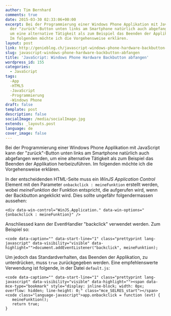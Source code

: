 ```yaml
---
author: Tim Bernhard
comments: true
date: 2015-03-30 02:33:06+00:00
excerpt: Bei der Programmierung einer Windows Phone Applikation mit JavaScript kann
  der "zurück"-Button unten links am Smartphone natürlich auch abgefangen werden,
  um eine alternative Tätigkeit als zum Beispiel das Beenden der Applikation herbeizuführen.
  Im folgenden möchte ich die Vorgehensweise erklären.
layout: post
link: http://genieblog.ch/javascript-windows-phone-hardware-backbutton-abfangen/
slug: javascript-windows-phone-hardware-backbutton-abfangen
title: 'JavaScript: Windows Phone Hardware Backbutton abfangen'
wordpress_id: 155
categories:
  - JavaScript
tags:
  -App
  -HTML5
  -JavaScript
  -Programmierung
  -Windows Phone
draft: false
template: post
description: false
socialImage: /media/socialImage.jpg
extends: _layouts.post
language: de
cover_image: false
---
```


Bei der Programmierung einer Windows Phone Applikation mit JavaScript kann der "zurück"-Button unten links am Smartphone natürlich auch abgefangen werden, um eine alternative Tätigkeit als zum Beispiel das Beenden der Applikation herbeizuführen. Im folgenden möchte ich die Vorgehensweise erklären.

In der entscheidenden HTML-Seite muss ein _WinJS Application Control_ Element mit den Parameter `onbackclick : meineFunktion` erstellt werden, wobei _meineFunktion_ der Funktion entspricht, die aufgerufen wird, wenn der Backbutton angeklickt wird. Dies sollte ungefähr folgendermassen aussehen:

    
    <div data-win-control="WinJS.Application." data-win-options="{onbackclick : meineFunktion}" />


Anschliessed kann der EventHandler "backclick" verwendet werden. Zum Beispiel so:

    
    <code data-caption="" data-start-line="1" class="prettyprint lang-javascript" data-visibility="visible" data-highlight="">document.addEventListener("backclick", meineFunktion);


Um jedoch das Standardverhalten, das Beenden der Applikation, zu unterdrücken, muss `true` zurückgegeben werden. Eine empfehlenswerte Verwendung ist folgende, in der Datei `default.js`:

    
    <code data-caption="" data-start-line="1" class="prettyprint lang-javascript" data-visibility="visible" data-highlight=""><span data-mce-type="bookmark" style="display: inline-block; width: 0px; overflow: hidden; line-height: 0;" class="mce_SELRES_start"></span><code class="language-javascript">app.onbackclick = function (evt) {
       meineFunktion();
       return true;
    }
